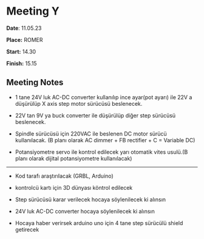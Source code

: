 # Meeting Y

**Date**: 11.05.23

**Place:** ROMER

**Start:** 14.30

**Finish:** 15.15

## Meeting Notes

- 1 tane 24V luk AC-DC converter kullanılıp ince ayar(pot ayarı) ile 22V a düşürülüp X axis step motor sürücüsü beslenecek.

- 22V tan 9V ya buck converter ile düşürülüp diğer step sürücüsü beslenecek.

- Spindle sürücüsü için 220VAC ile beslenen DC motor sürücü kullanılacak. (B planı olarak AC dimmer + FB rectifier + C = Variable DC)

- Potansiyometre servo ile kontrol edilecek yarı otomatik vites usulü.(B planı olarak dijital potansiyometre kullanılacak)

---

- Kod tarafı araştırılacak (GRBL, Arduino)

- kontrolcü kartı için 3D dünyası köntrol edilecek

- Step sürücüsü karar verilecek hocaya söylenilecek ki alınsın

- 24V luk AC-DC converter hocaya söylenilecek ki alınsın

- Hocaya haber verirsek arduino uno için 4 tane step sürücülü shield getirecek
